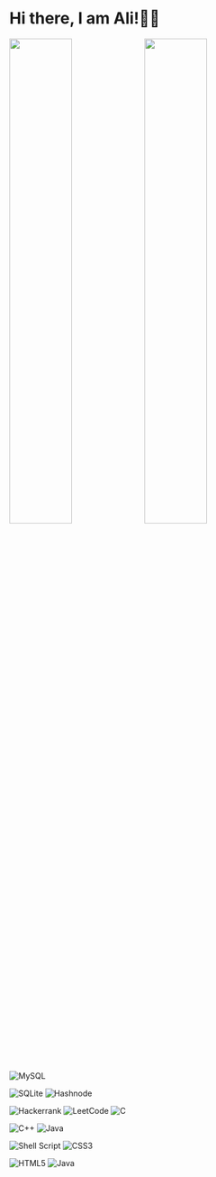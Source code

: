 # Hi there, I am Ali!👋🏻

<img align="left" width="47%" src="https://github-readme-stats.vercel.app/api?username=Aliyov&show_icons=true&theme=gruvbox">


<img align="left" width="47%" src="https://github-readme-stats.vercel.app/api/top-langs/?username=Aliyov&layout=compact)">









![MySQL](https://img.shields.io/badge/mysql-%2300f.svg?style=for-the-badge&logo=mysql&logoColor=white)




![SQLite](https://img.shields.io/badge/sqlite-%2307405e.svg?style=for-the-badge&logo=sqlite&logoColor=white)
![Hashnode](https://img.shields.io/badge/Hashnode-2962FF?style=for-the-badge&logo=hashnode&logoColor=white)


![Hackerrank](https://img.shields.io/badge/-Hackerrank-2EC866?style=for-the-badge&logo=HackerRank&logoColor=white)
![LeetCode](https://img.shields.io/badge/LeetCode-000000?style=for-the-badge&logo=LeetCode&logoColor=#d16c06)
![C](https://img.shields.io/badge/c-%2300599C.svg?style=for-the-badge&logo=c&logoColor=white)


![C++](https://img.shields.io/badge/c++-%2300599C.svg?style=for-the-badge&logo=c%2B%2B&logoColor=white)
![Java](https://img.shields.io/badge/java-%23ED8B00.svg?style=for-the-badge&logo=openjdk&logoColor=white)


![Shell Script](https://img.shields.io/badge/shell_script-%23121011.svg?style=for-the-badge&logo=gnu-bash&logoColor=white)
![CSS3](https://img.shields.io/badge/css3-%231572B6.svg?style=for-the-badge&logo=css3&logoColor=white)


![HTML5](https://img.shields.io/badge/html5-%23E34F26.svg?style=for-the-badge&logo=html5&logoColor=white)
![Java](https://img.shields.io/badge/java-%23ED8B00.svg?style=for-the-badge&logo=openjdk&logoColor=white)
